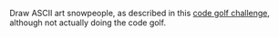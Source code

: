 Draw ASCII art snowpeople, as described in this [code golf challenge](http://codegolf.stackexchange.com/q/49671), although not actually doing the code golf.
